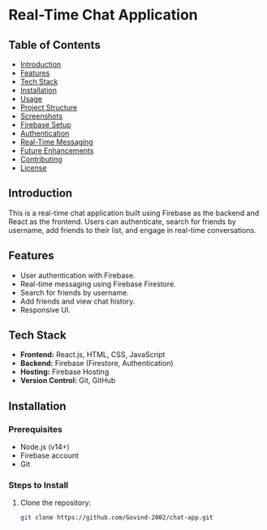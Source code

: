 # Real-Time Chat Application

## Table of Contents
- [Introduction](#introduction)
- [Features](#features)
- [Tech Stack](#tech-stack)
- [Installation](#installation)
- [Usage](#usage)
- [Project Structure](#project-structure)
- [Screenshots](#screenshots)
- [Firebase Setup](#firebase-setup)
- [Authentication](#authentication)
- [Real-Time Messaging](#real-time-messaging)
- [Future Enhancements](#future-enhancements)
- [Contributing](#contributing)
- [License](#license)

## Introduction
This is a real-time chat application built using Firebase as the backend and React as the frontend. Users can authenticate, search for friends by username, add friends to their list, and engage in real-time conversations.

## Features
- User authentication with Firebase.
- Real-time messaging using Firebase Firestore.
- Search for friends by username.
- Add friends and view chat history.
- Responsive UI.

## Tech Stack
- **Frontend:** React.js, HTML, CSS, JavaScript
- **Backend:** Firebase (Firestore, Authentication)
- **Hosting:** Firebase Hosting
- **Version Control:** Git, GitHub

## Installation

### Prerequisites
- Node.js (v14+)
- Firebase account
- Git

### Steps to Install
1. Clone the repository:
   ```bash  
   git clone https://github.com/Govind-2002/chat-app.git